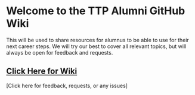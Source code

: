 # Welcome to the TTP Alumni GitHub Wiki

This will be used to share resources for alumnus to be able to use for their next career steps.
We will try our best to cover all relevant topics, but will always be open for feedback and requests.

## [Click Here for Wiki](https://github.com/hnaeem96/TTP-Alumni-Wiki/wiki)

[Click here for feedback, requests, or any issues]
